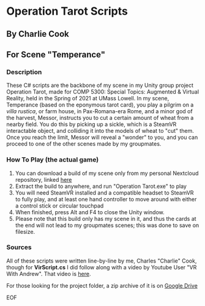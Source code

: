 # Operation Tarot Scripts
## By Charlie Cook
## For Scene "Temperance"

### Description

These C# scripts are the backbone of my scene in my Unity group project Operation Tarot, made for COMP 5300: Special Topics: Augmented & Virtual Reality, held in the Spring of 2021 at UMass Lowell.
In my scene, Temperance (based on the eponymous tarot card), you play a pilgrim on a *villa rustica*, or farm house, in Pax-Romana-era Rome, and a minor god of the harvest, Messor, instructs you to cut a certain amount of wheat from a nearby field.
You do this by picking up a sickle, which is a SteamVR interactable object, and colliding it into the models of wheat to "cut" them.
Once you reach the limit, Messor will reveal a "wonder" to you, and you can proceed to one of the other scenes made by my groupmates.

### How To Play (the actual game)

1. You can download a build of my scene only from my personal Nextcloud repository, linked [here](https://cculysses.com/nextcloud/index.php/s/fAAgzWzc49BJBrT)
2. Extract the build to anywhere, and run "Operation Tarot.exe" to play
3. You will need SteamVR installed and a compatible headset to SteamVR to fully play, and at least one hand controller to move around with either a control stick or circular touchpad
4. When finished, press Alt and F4 to close the Unity window.
5. Please note that this build only has my scene in it, and thus the cards at the end will not lead to my groupmates scenes; this was done to save on filesize.

### Sources

All of these scripts were written line-by-line by me, Charles "Charlie" Cook, though for **VirScript.cs** I did follow along with a video by Youtube User "VR With Andrew".
That video is [here](https://www.youtube.com/watch?v=MvuI6fspGMM).

For those looking for the project folder, a zip archive of it is on [Google Drive](https://drive.google.com/drive/folders/15EYtJ9NgLQXDSZcHT8DpkUXgEkK1Snxn?usp=sharing)

EOF
